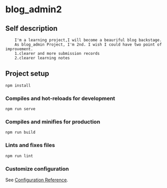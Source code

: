 # blog_admin2

## Self description
```
    I'm a learning project,I will become a beauriful blog backstage. 
    As blog_admin Project, I'm 2nd. I wish I could have two point of improvement.   
    1.clearer and more submission records   
    2.clearer learning notes
```
## Project setup
```
npm install
```

### Compiles and hot-reloads for development
```
npm run serve
```

### Compiles and minifies for production
```
npm run build
```

### Lints and fixes files
```
npm run lint
```

### Customize configuration
See [Configuration Reference](https://cli.vuejs.org/config/).

